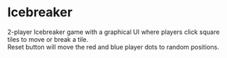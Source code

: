 # Icebreaker
2-player Icebreaker game with a graphical UI where players click square tiles to move or break a tile.  
Reset button will move the red and blue player dots to random positions.  
